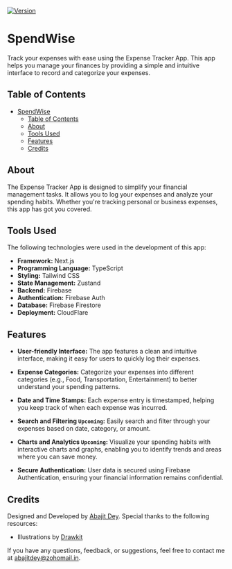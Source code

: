 [![Version](https://img.shields.io/badge/version-1.0.0-blue.svg)](https://github.com/BasicallyMe/spendwise)

# SpendWise

Track your expenses with ease using the Expense Tracker App. This app helps you manage your finances by providing a simple and intuitive interface to record and categorize your expenses.

## Table of Contents

- [SpendWise](#spendwise)
  - [Table of Contents](#table-of-contents)
  - [About](#about)
  - [Tools Used](#tools-used)
  - [Features](#features)
  - [Credits](#credits)

## About

The Expense Tracker App is designed to simplify your financial management tasks. It allows you to log your expenses and analyze your spending habits. Whether you're tracking personal or business expenses, this app has got you covered.

## Tools Used

The following technologies were used in the development of this app:

- **Framework:** Next.js
- **Programming Language:** TypeScript
- **Styling:** Tailwind CSS
- **State Management:** Zustand
- **Backend:** Firebase
- **Authentication:** Firebase Auth
- **Database:** Firebase Firestore
- **Deployment:** CloudFlare

## Features

- **User-friendly Interface:** The app features a clean and intuitive interface, making it easy for users to quickly log their expenses.

- **Expense Categories:** Categorize your expenses into different categories (e.g., Food, Transportation, Entertainment) to better understand your spending patterns.

- **Date and Time Stamps:** Each expense entry is timestamped, helping you keep track of when each expense was incurred.

- **Search and Filtering `Upcoming`:** Easily search and filter through your expenses based on date, category, or amount.

- **Charts and Analytics `Upcoming`:** Visualize your spending habits with interactive charts and graphs, enabling you to identify trends and areas where you can save money.

- **Secure Authentication:** User data is secured using Firebase Authentication, ensuring your financial information remains confidential.

## Credits

Designed and Developed by [Abajit Dey](https://github.com/BasicallyMe). Special thanks to the following resources:

- Illustrations by [Drawkit](https://drawkit.com/)

If you have any questions, feedback, or suggestions, feel free to contact me at [abajitdey@zohomail.in](mailto:abajitdey@zohomail.in).
